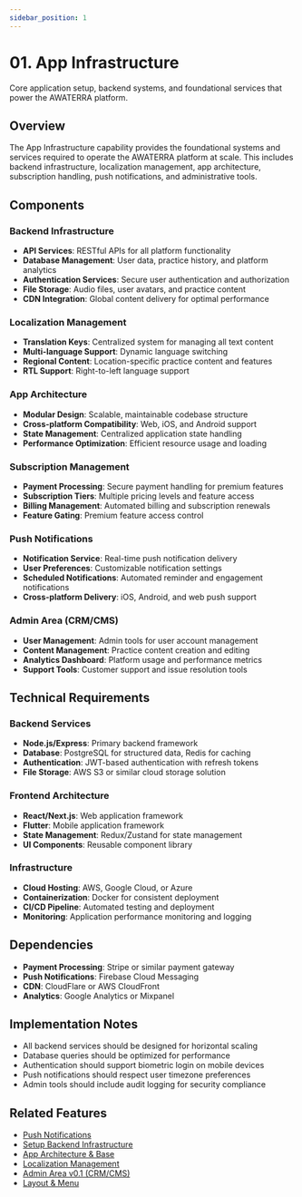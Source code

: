 ```yaml
---
sidebar_position: 1
---
```


# 01. App Infrastructure

Core application setup, backend systems, and foundational services that power the AWATERRA platform.

## Overview

The App Infrastructure capability provides the foundational systems and services required to operate the AWATERRA platform at scale. This includes backend infrastructure, localization management, app architecture, subscription handling, push notifications, and administrative tools.

## Components

### Backend Infrastructure
- **API Services**: RESTful APIs for all platform functionality
- **Database Management**: User data, practice history, and platform analytics
- **Authentication Services**: Secure user authentication and authorization
- **File Storage**: Audio files, user avatars, and practice content
- **CDN Integration**: Global content delivery for optimal performance

### Localization Management
- **Translation Keys**: Centralized system for managing all text content
- **Multi-language Support**: Dynamic language switching
- **Regional Content**: Location-specific practice content and features
- **RTL Support**: Right-to-left language support

### App Architecture
- **Modular Design**: Scalable, maintainable codebase structure
- **Cross-platform Compatibility**: Web, iOS, and Android support
- **State Management**: Centralized application state handling
- **Performance Optimization**: Efficient resource usage and loading

### Subscription Management
- **Payment Processing**: Secure payment handling for premium features
- **Subscription Tiers**: Multiple pricing levels and feature access
- **Billing Management**: Automated billing and subscription renewals
- **Feature Gating**: Premium feature access control

### Push Notifications
- **Notification Service**: Real-time push notification delivery
- **User Preferences**: Customizable notification settings
- **Scheduled Notifications**: Automated reminder and engagement notifications
- **Cross-platform Delivery**: iOS, Android, and web push support

### Admin Area (CRM/CMS)
- **User Management**: Admin tools for user account management
- **Content Management**: Practice content creation and editing
- **Analytics Dashboard**: Platform usage and performance metrics
- **Support Tools**: Customer support and issue resolution tools

## Technical Requirements

### Backend Services
- **Node.js/Express**: Primary backend framework
- **Database**: PostgreSQL for structured data, Redis for caching
- **Authentication**: JWT-based authentication with refresh tokens
- **File Storage**: AWS S3 or similar cloud storage solution

### Frontend Architecture
- **React/Next.js**: Web application framework
- **Flutter**: Mobile application framework
- **State Management**: Redux/Zustand for state management
- **UI Components**: Reusable component library

### Infrastructure
- **Cloud Hosting**: AWS, Google Cloud, or Azure
- **Containerization**: Docker for consistent deployment
- **CI/CD Pipeline**: Automated testing and deployment
- **Monitoring**: Application performance monitoring and logging

## Dependencies

- **Payment Processing**: Stripe or similar payment gateway
- **Push Notifications**: Firebase Cloud Messaging
- **CDN**: CloudFlare or AWS CloudFront
- **Analytics**: Google Analytics or Mixpanel

## Implementation Notes

- All backend services should be designed for horizontal scaling
- Database queries should be optimized for performance
- Authentication should support biometric login on mobile devices
- Push notifications should respect user timezone preferences
- Admin tools should include audit logging for security compliance

## Related Features

- [Push Notifications](/docs/features/push-notifications)
- [Setup Backend Infrastructure](/docs/features/setup-backend-infrastructure)
- [App Architecture & Base](/docs/features/app-architecture-base)
- [Localization Management](/docs/features/localization-management)
- [Admin Area v0.1 (CRM/CMS)](/docs/features/admin-area-cms)
- [Layout & Menu](/docs/features/layout-menu)
